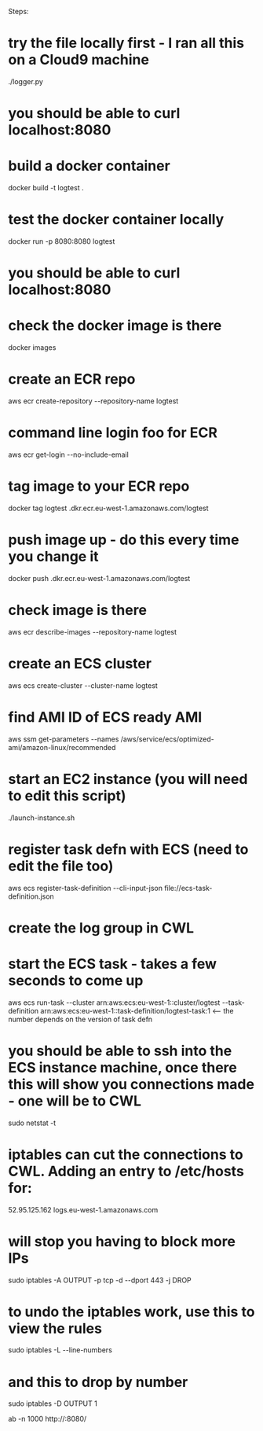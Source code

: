 Steps:

# try the file locally first - I ran all this on a Cloud9 machine
./logger.py
# you should be able to curl localhost:8080

# build a docker container
docker build -t logtest .

# test the docker container locally
docker run -p 8080:8080 logtest
# you should be able to curl localhost:8080

# check the docker image is there
docker images

# create an ECR repo
aws ecr create-repository --repository-name logtest

# command line login foo for ECR
aws ecr get-login --no-include-email

# <run the output of the last command>

# tag image to your ECR repo
docker tag logtest <account>.dkr.ecr.eu-west-1.amazonaws.com/logtest

# push image up - do this every time you change it
docker push <account>.dkr.ecr.eu-west-1.amazonaws.com/logtest

# check image is there
aws ecr describe-images --repository-name logtest

# create an ECS cluster
aws ecs create-cluster --cluster-name logtest  

# find AMI ID of ECS ready AMI
aws ssm get-parameters --names /aws/service/ecs/optimized-ami/amazon-linux/recommended

# start an EC2 instance (you will need to edit this script)
./launch-instance.sh
<wait for it to join cluster>

# register task defn with ECS (need to edit the file too)
aws ecs register-task-definition --cli-input-json file://ecs-task-definition.json

# create the log group in CWL
<create the log group>

# start the ECS task - takes a few seconds to come up
aws ecs run-task --cluster arn:aws:ecs:eu-west-1:<account>:cluster/logtest --task-definition arn:aws:ecs:eu-west-1:<account>:task-definition/logtest-task:1 <-- the number depends on the version of task defn

# you should be able to ssh into the ECS instance machine, once there this will show you connections made - one will be to CWL
sudo netstat -t

# iptables can cut the connections to CWL. Adding an entry to /etc/hosts for:
52.95.125.162	logs.eu-west-1.amazonaws.com
# will stop you having to block more IPs
sudo iptables -A OUTPUT -p tcp -d <ip> --dport 443 -j DROP

# to undo the iptables work, use this to view the rules
sudo iptables -L --line-numbers

# and this to drop by number
sudo iptables -D OUTPUT 1

ab -n 1000 http://<ip>:8080/